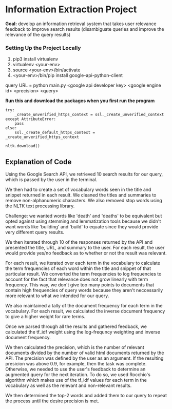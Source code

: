 # Information Extraction Project

**Goal:** develop an information retrieval system that takes user relevance feedback to improve search results (disambiguate queries and improve the relevance of the query results)

### Setting Up the Project Locally
1. pip3 install virtualenv
2. virtualenv &lt;your-env&gt;
3. source &lt;your-env&gt;/bin/activate
4. &lt;your-env&gt;/bin/pip install google-api-python-client

query URL = python main.py &lt;google api developer key&gt; &lt;google engine id&gt; &lt;precision&gt; &lt;query&gt;

**Run this and download the packages when you first run the program**

```
try:
    _create_unverified_https_context = ssl._create_unverified_context
except AttributeError:
    pass
else:
    ssl._create_default_https_context = _create_unverified_https_context

nltk.download()
```

## Explanation of Code

Using the Google Search API, we retrieved 10 search results for our query, which is passed by the user in the terminal.

We then had to create a set of vocabulary words seen in the title and snippet returned in each result. We cleaned the titles and summaries to remove non-alphanumeric characters. We also removed stop words using the NLTK text processing library.

Challenge: we wanted words like 'death' and 'deaths' to be equivalent but opted against using stemming and lemmatization tools because we didn't want words like 'building' and 'build' to equate since they would provide very different query results.

We then iterated through 10 of the responses returned by the API and presented the title, URL, and summary to the user. For each result, the user would provide yes/no feedback as to whether or not the result was relevant.

For each result, we iterated over each term in the vocabulary to calculate the term frequencies of each word within the title and snippet of that particular result. We converted the term frequencies to log frequencies to account for the fact that relevance does not grow linearly with term frequency. This way, we don't give too many points to documents that contain high frequencies of query words because they aren't neccessarily more relevant to what we intended for our query.

We also maintained a tally of the document frequency for each term in the vocabulary. For each result, we calculated the inverse document frequency to give a higher weight for rare terms.

Once we parsed through all the results and gathered feedback, we calculated the tf_idf weight using the log-frequncy weighting and inverse document frequency.

We then calculated the precision, which is the number of relevant documents divided by the number of valid html documents returned by the API. The precision was defined by the user as an argument. If the resulting presicion was above 0.9, for example, then the task was complete. Otherwise, we needed to use the user's feedback to determine an augmented query for the next iteration. To do so, we used Rocchio's algorithm which makes use of the tf_idf values for each term in the vocabulary as well as the relevant and non-relevant results.

We then determined the top-2 words and added them to our query to repeat the process until the desire precision is met.
